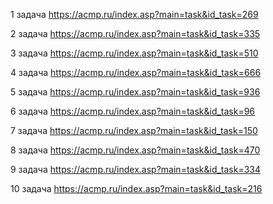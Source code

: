 1 задача
https://acmp.ru/index.asp?main=task&id_task=269


2 задача
https://acmp.ru/index.asp?main=task&id_task=335


3 задача
https://acmp.ru/index.asp?main=task&id_task=510


4 задача
https://acmp.ru/index.asp?main=task&id_task=666


5 задача
https://acmp.ru/index.asp?main=task&id_task=936


6 задача
https://acmp.ru/index.asp?main=task&id_task=96


7 задача
https://acmp.ru/index.asp?main=task&id_task=150


8 задача
https://acmp.ru/index.asp?main=task&id_task=470


9 задача
https://acmp.ru/index.asp?main=task&id_task=334


10 задача
https://acmp.ru/index.asp?main=task&id_task=216

